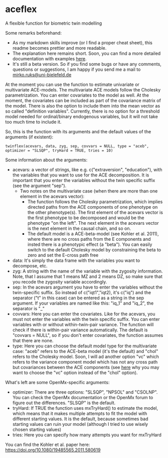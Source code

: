 # aceflex
A flexible function for biometric twin modelling

Some remarks beforehand:
- As my markdown skills improve (or I find a proper cheat sheet), this readme becomes prettier and more readable.
- The explanation here remains short. Soon, you can find a more detailed documentation with examples [here](https://mirkoruks.github.io/).
- It's still a beta version. So if you find some bugs or have any comments, questions or suggestions, I am happy if you send me a mail to mirko.ruks@uni-bielefeld.de

At the moment you can use the function to estimate univariate or multivariate ACE-models. The multivariate ACE models follow the Cholesky parametrization. You can enter covariates to the model as well. At the moment, the covariates can be included as part of the covariance matrix of the model. There is also the option to include them into the mean vector as so called "definition variables". Currently, there is no option for a threshold model needed for ordinal/binary endogenous variables, but it will not take too much time to include it. 

So, this is the function with its arguments and the default values of the arguments (if existent):
<pre><code>twinflex(acevars, data, zyg, sep, covvars = NULL, type = "aceb", optimizer = "SLSQP", tryHard = TRUE, tries = 10)
</code></pre>


Some information about the arguments:
- acevars: a vector of strings, like e.g. c("extraversion", "education"), with the variables that you want to use for the ACE decomposition. It is important that you enter the variables without the twin specific suffix (see the argument "sep").
  - Two notes on the multivariate case (when there are more than one element in the acevars vector): 
      - The function follows the Cholesky parametrization, which implies directed paths from the ACE components of one phenotype on the other phenotype(s). The first element of the acevars vector is the first phenotype to be decomposed and would be the phenotype "on the left". The next element in the acevars vector is the next element in the causal chain, and so on. 
      - The default model is a ACE-beta-model (see Kohler et al. 2011), where there are no cross paths from the E components and insted there is a phenotypic effect (a "beta"). You can easily switch to the default Cholesky model by constraining the beta to zero and set the E-cross path free
- data: It's simply the data frame with the variables you want to decompose, etc.
- zyg: A string with the name of the variable with the zygosity information. Note, that I assume that 1 means MZ and 2 means DZ, so make sure that you recode the zygosity variable accordingly.
- sep: In the acevars argument you have to enter the variables without the twin-specific suffix. So instead of c("iqt1","iqt2), it's c("iq") and the separator ("t" in this case) can be entered as a string in the sep argument. If your variables are named like this: "iq_1" and "iq_2", the separator is "_"
- covvars: Here you can enter the covariates. Like for the acevars, you must not enter the variables with the twin specific suffix. You can enter variables with or without within-twin-pair variance. The function will check if there is within-pair variance automatically. The default is "covvars = NULL", so if you don't enter covariates, the function assumes that there are none. 
- type: Here you can choose the default model type for the multivariate case: "aceb" refers to the ACE-beta model (it's the default) and "chol" refers to the Cholesky model. Soon, I will ad another option "vc" which refers to the variance component model which has not any cross path but covariances between the ACE components (see [here](10.1007/s10519-018-9942-y) why you may want to choose the "vc" option instead of the "chol" option).

What's left are some OpenMx-specific arguments:
- optimizer: There are three options: "SLSQP", "NPSOL" and "CSOLNP". You can check the OpenMx documentation or the OpenMx forum to figure out the differences. "SLSQP" is the default.
- tryHard: If TRUE the function uses mxTryHard() to estimate the model, which means that it makes multiple attempts to fit the model with different starting values. It is the default, because sometimes bad starting values can ruin your model (although I tried to use wisely chosen starting values) 
- tries: Here you can specify how many attempts you want for mxTryHard


You can find the Kohler et al. paper here: https://doi.org/10.1080/19485565.2011.580619
